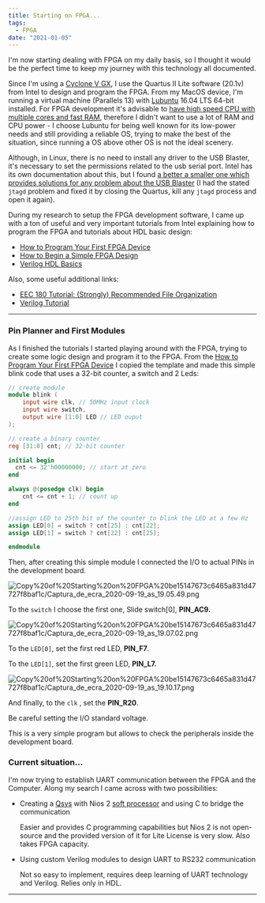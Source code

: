 ```yaml
---
title: Starting on FPGA...
tags:
  - FPGA
date: "2021-01-05"
---
```


I'm now starting dealing with FPGA on my daily basis, so I thought it would be the perfect time to keep my journey with this technology all documented.

Since I'm using a [Cyclone V GX](https://www.digikey.pt/product-detail/en/terasic-inc/P0150/P0150-ND/4437934?utm_adgroup=Evaluation+Boards+-+Embedded+-+Complex+Logic+%28FPGA%2C+CPLD%29&mkwid=s0lPRfTCq&pcrid=294914797630&pkw=&pmt=&pdv=c&productid=4437934&slid=&gclid=Cj0KCQiAq97uBRCwARIsADTziyZ1LkkBkoJ1T5qDP-c0lC52miFpQGj6UNMtO8Wr7fuIuYmuFlnZ3VQaAjaJEALw_wcB), I use the Quartus II Lite software (20.1v) from Intel to design and program the FPGA. From my MacOS device, I'm running a virtual machine (Parallels 13) with [Lubuntu](https://lubuntu.net) 16.04 LTS 64-bit installed. For FPGA development it's advisable to [have high speed CPU with multiple cores and fast RAM](https://www.reddit.com/r/FPGA/comments/6md9el/computer_specs_for_fpga_development/), therefore I didn't want to use a lot of RAM and CPU power - I choose Lubuntu for being well known for its low-power needs and still providing a reliable OS, trying to make the best of the situation, since running a OS above other OS is not the ideal scenery.

Although, in Linux, there is no need to install any driver to the USB Blaster, it's necessary to set the permissions related to the usb serial port. Intel has its own documentation about this, but I found [a better a smaller one which provides solutions for any problem about the USB Blaster](https://github.com/vidor-libraries/USBBlaster#linux) (I had the stated `jtagd` problem and fixed it by closing the Quartus, kill any `jtagd` process and open it again).

During my research to setup the FPGA development software, I came up with a ton of useful and very important tutorials from Intel explaining how to program the FPGA and tutorials about HDL basic design:

- [How to Program Your First FPGA Device](https://software.intel.com/content/www/us/en/develop/articles/how-to-program-your-first-fpga-device.html)
- [How to Begin a Simple FPGA Design](https://www.youtube.com/watch?v=bwoyQ_RnaiA)
- [Verilog HDL Basics](https://www.youtube.com/watch?v=PJGvZSlsLKs)

Also, some useful additional links:

- [EEC 180 Tutorial: (Strongly) Recommended File Organization](https://www.ece.ucdavis.edu/~bbaas/180/tutorials/file.organization.html)
- [Verilog Tutorial](http://www.asic-world.com/verilog/veritut.html)

---

### Pin Planner and First Modules

As I finished the tutorials I started playing around with the FPGA, trying to create some logic design and program it to the FPGA. From the [How to Program Your First FPGA Device](https://software.intel.com/content/www/us/en/develop/articles/how-to-program-your-first-fpga-device.html) I copied the template and made this simple blink code that uses a 32-bit counter, a switch and 2 Leds:

```verilog
// create module
module blink (
	input wire clk, // 50MHz input clock
	input wire switch,
	output wire [1:0] LED // LED ouput
);

// create a binary counter
reg [31:0] cnt; // 32-bit counter

initial begin
  cnt <= 32'h00000000; // start at zero
end

always @(posedge clk) begin
	cnt <= cnt + 1; // count up
end

//assign LED to 25th bit of the counter to blink the LED at a few Hz
assign LED[0] = switch ? cnt[25] : cnt[22];
assign LED[1] = switch ? cnt[22] : cnt[25];

endmodule
```

Then, after creating this simple module I connected the I/O to actual PINs in the development board.

![Copy%20of%20Starting%20on%20FPGA%20be15147673c6465a831d47727f8baf1c/Captura_de_ecra_2020-09-19_as_19.05.49.png](img/Captura_de_ecra_2020-09-19_as_19.05.49.png)

To the `switch` I choose the first one, Slide switch[0], **PIN_AC9.**

![Copy%20of%20Starting%20on%20FPGA%20be15147673c6465a831d47727f8baf1c/Captura_de_ecra_2020-09-19_as_19.07.02.png](img/Captura_de_ecra_2020-09-19_as_19.07.02.png)

To the `LED[0]`, set the first red LED, **PIN_F7**.

To the `LED[1]`, set the first green LED, **PIN_L7.**

![Copy%20of%20Starting%20on%20FPGA%20be15147673c6465a831d47727f8baf1c/Captura_de_ecra_2020-09-19_as_19.10.17.png](img/Captura_de_ecra_2020-09-19_as_19.10.17.png)

And finally, to the `clk` , set the **PIN_R20**.

Be careful setting the I/O standard voltage.

This is a very simple program but allows to check the peripherals inside the development board.

### Current situation...

I'm now trying to establish UART communication between the FPGA and the Computer. Along my search I came across with two possibilities:

- Creating a [Qsys](https://www.intel.com/content/www/us/en/programmable/support/training/course/oqsys1000.html) with Nios 2 [soft processor](https://en.wikipedia.org/wiki/Soft_microprocessor) and using C to bridge the communication

  Easier and provides C programming capabilities but Nios 2 is not open-source and the provided version of it for Lite License is very slow. Also takes FPGA capacity.

- Using custom Verilog modules to design UART to RS232 communication

  Not so easy to implement, requires deep learning of UART technology and Verilog. Relies only in HDL.

---
